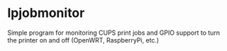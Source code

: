 # lpjobmonitor
Simple program for monitoring CUPS print jobs and GPIO support to turn the printer on and off (OpenWRT, RaspberryPi, etc.)
